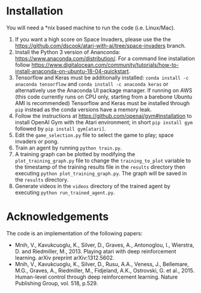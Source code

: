 # Installation

You will need a *nix based machine to run the code (i.e. Linux/Mac).

1. If you want a high score on Space Invaders, please use the the https://github.com/dscook/atari-with-ai/tree/space-invaders branch.
1. Install the Python 3 version of Ananconda: https://www.anaconda.com/distribution/.  For a command line installation follow https://www.digitalocean.com/community/tutorials/how-to-install-anaconda-on-ubuntu-18-04-quickstart.
1. Tensorflow and Keras must be additionally installed: ```conda install -c anaconda tensorflow``` and ```conda install -c anaconda keras``` or alternatively use the Anaconda UI package manager.  If running on AWS (this code currently runs on CPU only, starting from a barebone Ubuntu AMI is recommended) Tensorflow and Keras must be installed through ```pip``` instead as the conda versions have a memory leak.
1. Follow the instructions at https://github.com/openai/gym#installation to install OpenAI Gym with the Atari environment; in short `pip install gym` followed by `pip install gym[atari]`.
1. Edit the `game_selection.py` file to select the game to play; space invaders or pong.
1. Train an agent by running `python train.py`.
1. A training graph can be plotted by modifying the `plot_training_graph.py` file to change the `training_to_plot` variable to the timestamp of the training results file in the `results` directory then executing `python plot_training_graph.py`.  The graph will be saved in the `results` directory.
1. Generate videos in the `videos` directory of the trained agent by executing `python run_trained_agent.py`.

# Acknowledgements

The code is an implementation of the following papers:

* Mnih, V., Kavukcuoglu, K., Silver, D., Graves, A., Antonoglou, I., Wierstra, D. and Riedmiller, M., 2013. Playing atari with deep reinforcement learning. arXiv preprint arXiv:1312.5602.
* Mnih, V., Kavukcuoglu, K., Silver, D., Rusu, A.A., Veness, J., Bellemare, M.G., Graves, A.,
Riedmiller, M., Fidjeland, A.K., Ostrovski, G. et al., 2015. Human-level control through deep
reinforcement learning. Nature Publishing Group, vol. 518, p.529.
